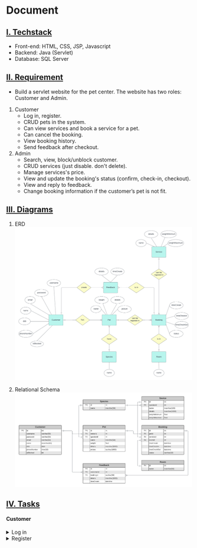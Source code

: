 # Document
## <ins>I. Techstack</ins>
  - Front-end: HTML, CSS, JSP, Javascript
  - Backend: Java (Servlet)
  - Database: SQL Server

## <ins>II. Requirement</ins>
  - Build a servlet website for the pet center. The website has two roles: Customer and Admin.
  1. Customer
     - Log in, register.
     - CRUD pets in the system.
     - Can view services and book a service for a pet.
     - Can cancel the booking.
     - View booking history.
     - Send feedback after checkout.
  2. Admin
     - Search, view, block/unblock customer.
     - CRUD services (just disable. don't delete).
     - Manage services's price.
     - View and update the booking's status (confirm, check-in, checkout).
     - View and reply to feedback.
     - Change booking information if the customer’s pet is not fit.

## <ins>III. Diagrams</ins>
  1. ERD
![ERD](/Diagrams/ERD.png)

  2. Relational Schema
![RS](/Diagrams/RS.png)

## <ins>IV. Tasks</ins>
#### Customer
<details>
  <summary>Log in</summary>
  
  - [ ] Check input empty or full spaces (use trim).
  - [ ] Check if username and password match -> send redirect to home page.
  - [ ] If not match, send error.
</details>

<details>
  <summary>Register</summary>
  
  - [x] Register has these inputs: username, password, email name, date of birth, and phone number.
  - [x] Check input empty or full spaces (use trim).
  - [ ] Check username exists -> if yes, send error.
  - [ ] Check password is equal to confirmed password.
  - [ ] Check email format (abc123@gmail.com)
  - [ ] Check dob -> if pass 18 years from now, send error.
  - [ ] Check phone number (10 digits only)
</details>
